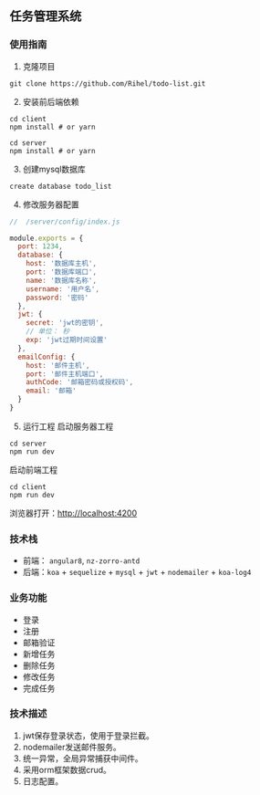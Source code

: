 ## 任务管理系统

### 使用指南
1. 克隆项目
```shell
git clone https://github.com/Rihel/todo-list.git
```
2. 安装前后端依赖
```shell
cd client
npm install # or yarn

cd server
npm install # or yarn
```
3. 创建mysql数据库
```
create database todo_list
```
4. 修改服务器配置
```js
//  /server/config/index.js

module.exports = {
  port: 1234,
  database: {
    host: '数据库主机',
    port: '数据库端口',
    name: '数据库名称',
    username: '用户名',
    password: '密码'
  },
  jwt: {
    secret: 'jwt的密钥',
    // 单位： 秒
    exp: 'jwt过期时间设置'
  },
  emailConfig: {
    host: '邮件主机',
    port: '邮件主机端口',
    authCode: '邮箱密码或授权码',
    email: '邮箱'
  }
}
```
5. 运行工程
启动服务器工程
```
cd server
npm run dev
```

启动前端工程
```
cd client
npm run dev
```
浏览器打开：[http://localhost:4200](http://localhost:4200)



### 技术栈

* 前端： `angular8`, `nz-zorro-antd`
* 后端：`koa` + `sequelize` + `mysql` + `jwt` + `nodemailer` + `koa-log4`

### 业务功能
* 登录
* 注册
* 邮箱验证
* 新增任务
* 删除任务
* 修改任务
* 完成任务


### 技术描述
1. jwt保存登录状态，使用于登录拦截。
2. nodemailer发送邮件服务。
3. 统一异常，全局异常捕获中间件。
4. 采用orm框架数据crud。
5. 日志配置。